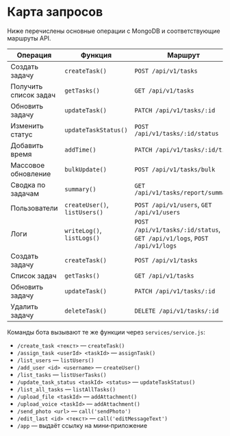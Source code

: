 <!-- Назначение файла: карта запросов к базе и API -->
# Карта запросов

Ниже перечислены основные операции с MongoDB и соответствующие маршруты API.

| Операция | Функция | Маршрут |
|----------|---------|---------|
| Создать задачу | `createTask()` | `POST /api/v1/tasks` |
| Получить список задач | `getTasks()` | `GET /api/v1/tasks` |
| Обновить задачу | `updateTask()` | `PATCH /api/v1/tasks/:id` |
| Изменить статус | `updateTaskStatus()` | `POST /api/v1/tasks/:id/status` |
| Добавить время | `addTime()` | `PATCH /api/v1/tasks/:id/time` |
| Массовое обновление | `bulkUpdate()` | `POST /api/v1/tasks/bulk` |
| Сводка по задачам | `summary()` | `GET /api/v1/tasks/report/summary` |
| Пользователи | `createUser()`, `listUsers()` | `POST /api/v1/users`, `GET /api/v1/users` |
| Логи | `writeLog()`, `listLogs()` | `POST /api/v1/tasks/:id/status`, `GET /api/v1/logs`, `POST /api/v1/logs` |
| Создать задачу | `createTask()` | `POST /api/v1/tasks` |
| Список задач | `getTasks()` | `GET /api/v1/tasks` |
| Обновить задачу | `updateTask()` | `PATCH /api/v1/tasks/:id` |
| Удалить задачу | `deleteTask()` | `DELETE /api/v1/tasks/:id` |

Команды бота вызывают те же функции через `services/service.js`:

- `/create_task <текст>` — `createTask()`
- `/assign_task <userId> <taskId>` — `assignTask()`
- `/list_users` — `listUsers()`
- `/add_user <id> <username>` — `createUser()`
- `/list_tasks` — `listUserTasks()`
- `/update_task_status <taskId> <status>` — `updateTaskStatus()`
- `/list_all_tasks` — `listAllTasks()`
- `/upload_file <taskId>` — `addAttachment()`
- `/upload_voice <taskId>` — `addAttachment()`
- `/send_photo <url>` — `call('sendPhoto')`
- `/edit_last <id> <текст>` — `call('editMessageText')`
- `/app` — выдаёт ссылку на мини‑приложение
